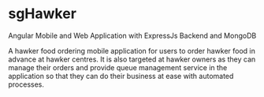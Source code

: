 # sgHawker

Angular Mobile and Web Application with ExpressJs Backend and MongoDB

A hawker food ordering mobile application for users to order hawker food in advance at hawker centres. 
It is also targeted at hawker owners as they can manage their orders and provide queue management service in the application so that they can do their business at ease with automated processes.

